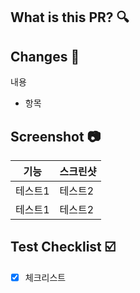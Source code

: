 ## What is this PR? :mag:


## Changes :memo:
내용
- 항목 


## Screenshot :camera:
기능|스크린샷|
|------|---|
|테스트1|테스트2|
|테스트1|테스트2|


## Test Checklist ☑️
- [x] 체크리스트